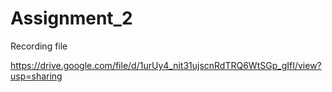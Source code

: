 # Assignment_2
Recording  file

https://drive.google.com/file/d/1urUy4_nit31ujscnRdTRQ6WtSGp_gIfI/view?usp=sharing
